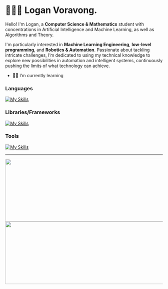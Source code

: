 # 🧑🏻‍💻 Logan Voravong.  
 
Hello! I'm Logan, a **Computer Science & Mathematics** student with concentrations in Artificial Intelligence and Machine Learning, as well as Algorithms and Theory. 

I'm particularly interested in **Machine Learning Engineering**, **low-level programming**, and **Robotics & Automation**. Passionate about tackling intricate challenges, I’m dedicated to using my technical knowledge to explore new possibilities in automation and intelligent systems, continuously pushing the limits of what technology can achieve.


 
* 👨‍💻 I’m currently learning

[//]: # (* 👷🏼‍♂️ I’m currently building a **Sports Analysis Mobile App**)

### Languages
 
[![My Skills](https://skillicons.dev/icons?i=python,java,golang,c,cpp,js,html,css)](https://skillicons.dev)

### Libraries/Frameworks

[![My Skills](https://skillicons.dev/icons?i=react,flask,spring,pytorch,nodejs,express)](https://skillicons.dev)

### Tools

[![My Skills](https://skillicons.dev/icons?i=mongodb,postgresql,docker,kubernetes,terraform,bash,aws)](https://skillicons.dev)
  

---  
 

<p align="center">
  <img width="600" height="200" src="https://github-readme-stats.vercel.app/api?username=verlias&show_icons=true&theme=github_dark">
   <img width="600" height="200" src="https://github-readme-stats.vercel.app/api/top-langs/?username=verlias&layout=compact&theme=github_dark">

 


</p> 
  

  

